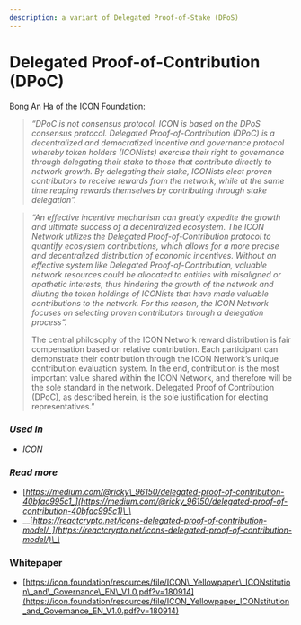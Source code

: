 ```yaml
---
description: a variant of Delegated Proof-of-Stake (DPoS)
---
```


# Delegated Proof-of-Contribution \(DPoC\)

Bong An Ha of the ICON Foundation:

> _“DPoC is not consensus protocol. ICON is based on the DPoS consensus protocol. Delegated Proof-of-Contribution \(DPoC\) is a decentralized and democratized incentive and governance protocol whereby token holders \(ICONists\) exercise their right to governance through delegating their stake to those that contribute directly to network growth. By delegating their stake, ICONists elect proven contributors to receive rewards from the network, while at the same time reaping rewards themselves by contributing through stake delegation”._

> _“An effective incentive mechanism can greatly expedite the growth and ultimate success of a decentralized ecosystem. The ICON Network utilizes the Delegated Proof-of-Contribution protocol to quantify ecosystem contributions, which allows for a more precise and decentralized distribution of economic incentives. Without an effective system like Delegated Proof-of-Contribution, valuable network resources could be allocated to entities with misaligned or apathetic interests, thus hindering the growth of the network and diluting the token holdings of ICONists that have made valuable contributions to the network. For this reason, the ICON Network focuses on selecting proven contributors through a delegation process”._
>
> The central philosophy of the ICON Network reward distribution is fair compensation based on relative contribution. Each participant can demonstrate their contribution through the ICON Network’s unique contribution evaluation system. In the end, contribution is the most important value shared within the ICON Network, and therefore will be the sole standard in the network. Delegated Proof of Contribution \(DPoC\), as described herein, is the sole justification for electing representatives.”

### _Used In_

* _ICON_

### _Read more_

* [_https://medium.com/@ricky\_96150/delegated-proof-of-contribution-40bfac995c1_](https://medium.com/@ricky_96150/delegated-proof-of-contribution-40bfac995c1)\_\_
* \_\_[_https://reactcrypto.net/icons-delegated-proof-of-contribution-model/_](https://reactcrypto.net/icons-delegated-proof-of-contribution-model/)\_\_

### Whitepaper

* [https://icon.foundation/resources/file/ICON\_Yellowpaper\_ICONstitution\_and\_Governance\_EN\_V1.0.pdf?v=180914](https://icon.foundation/resources/file/ICON_Yellowpaper_ICONstitution_and_Governance_EN_V1.0.pdf?v=180914)

